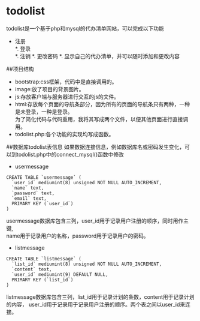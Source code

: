 # todolist
todolist是一个基于php和mysql的代办清单网站，可以完成以下功能  
* 注册  
*. 登录  
*. 注销
*. 更改密码
*. 显示自己的代办清单，并可以随时添加和更改内容

##项目结构
* bootstrap:css框架，代码中是直接调用的。
* image:放了项目的背景图片。
* js:存放客户端与服务器进行交互的js的文件。
* html:存放每个页面的导航条部分，因为所有的页面的导航条只有两种，一种是未登录，一种是登录。  
为了简化代码与代码重用，我将其写成两个文件，以便其他页面进行直接调用。
* todolist.php:各个功能的实现均写成函数。

##数据库todolist表信息
如果数据连接信息，例如数据库名或密码发生变化，可以到todolist.php中的connect_mysql()函数中修改
* usermessage
```
CREATE TABLE `usermessage` (
  `user_id` mediumint(8) unsigned NOT NULL AUTO_INCREMENT,
  `name` text,
  `password` text,
  `email` text,
  PRIMARY KEY (`user_id`)
)
```
usermessage数据库包含三列，user_id用于记录用户注册的顺序，同时用作主键,    
name用于记录用户的名称，password用于记录用户的密码。

* listmessage

```
CREATE TABLE `listmessage` (
  `list_id` mediumint(8) unsigned NOT NULL AUTO_INCREMENT,
  `content` text,
  `user_id` mediumint(9) DEFAULT NULL,
  PRIMARY KEY (`list_id`)
) 
```
listmessage数据库包含三列，list_id用于记录计划的条数，content用于记录计划的内容，
user_id用于记录用于记录用户注册的顺序。两个表之间以user_id来连接。









